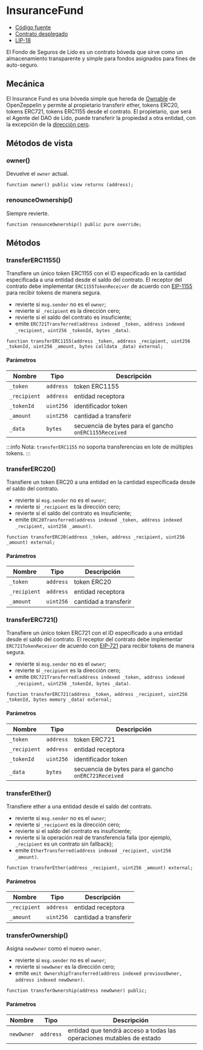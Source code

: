 # InsuranceFund

- [Código fuente](https://github.com/lidofinance/insurance-fund/blob/main/contracts/InsuranceFund.sol)
- [Contrato desplegado](https://etherscan.io/address/0x8B3f33234ABD88493c0Cd28De33D583B70beDe35)
- [LIP-18](https://github.com/lidofinance/lido-improvement-proposals/blob/develop/LIPS/lip-18.md)

El Fondo de Seguros de Lido es un contrato bóveda que sirve como un almacenamiento transparente y simple para fondos asignados para fines de auto-seguro.

## Mecánica

El Insurance Fund es una bóveda simple que hereda de [Ownable](https://github.com/OpenZeppelin/openzeppelin-contracts/blob/v4.7.3/contracts/access/Ownable.sol) de OpenZeppelin y permite al propietario transferir ether, tokens ERC20, tokens ERC721, tokens ERC1155 desde el contrato. El propietario, que será el Agente del DAO de Lido, puede transferir la propiedad a otra entidad, con la excepción de la [dirección cero](https://etherscan.io/address/0x0000000000000000000000000000000000000000).

## Métodos de vista

### owner()

Devuelve el `owner` actual.

```solidity
function owner() public view returns (address);
```

### renounceOwnership()

Siempre revierte.

```solidity
function renounceOwnership() public pure override;
```

## Métodos

### transferERC1155()

Transfiere un único token ERC1155 con el ID especificado en la cantidad especificada a una entidad desde el saldo del contrato. El receptor del contrato debe implementar `ERC1155TokenReceiver` de acuerdo con [EIP-1155](https://eips.ethereum.org/EIPS/eip-1155) para recibir tokens de manera segura.
- revierte si `msg.sender` no es el `owner`;
- revierte si `_recipient` es la dirección cero;
- revierte si el saldo del contrato es insuficiente;
- emite `ERC721Transferred(address indexed _token, address indexed _recipient, uint256 _tokenId, bytes _data)`.

```solidity
function transferERC1155(address _token, address _recipient, uint256 _tokenId, uint256 _amount, bytes calldata _data) external;
```

#### Parámetros

| Nombre       | Tipo      | Descripción         |
| ------------ | --------- | ------------------- |
| `_token`     | `address` | token ERC1155       |
| `_recipient` | `address` | entidad receptora   |
| `_tokenId`   | `uint256` | identificador token |
| `_amount`    | `uint256` | cantidad a transferir |
| `_data`      | `bytes`   | secuencia de bytes para el gancho `onERC1155Received` |

:::info
Nota: `transferERC1155` no soporta transferencias en lote de múltiples tokens.
:::

### transferERC20()

Transfiere un token ERC20 a una entidad en la cantidad especificada desde el saldo del contrato.
- revierte si `msg.sender` no es el `owner`;
- revierte si `_recipient` es la dirección cero;
- revierte si el saldo del contrato es insuficiente;
- emite `ERC20Transferred(address indexed _token, address indexed _recipient, uint256 _amount)`.

```solidity
function transferERC20(address _token, address _recipient, uint256 _amount) external;
```

#### Parámetros

| Nombre       | Tipo      | Descripción         |
| ------------ | --------- | ------------------- |
| `_token`     | `address` | token ERC20         |
| `_recipient` | `address` | entidad receptora   |
| `_amount`    | `uint256` | cantidad a transferir |

### transferERC721()

Transfiere un único token ERC721 con el ID especificado a una entidad desde el saldo del contrato. El receptor del contrato debe implementar `ERC721TokenReceiver` de acuerdo con [EIP-721](https://eips.ethereum.org/EIPS/eip-721) para recibir tokens de manera segura.
- revierte si `msg.sender` no es el `owner`;
- revierte si `_recipient` es la dirección cero;
- emite `ERC721Transferred(address indexed _token, address indexed _recipient, uint256 _tokenId, bytes _data)`.

```solidity
function transferERC721(address _token, address _recipient, uint256 _tokenId, bytes memory _data) external;
```

#### Parámetros

| Nombre       | Tipo      | Descripción         |
| ------------ | --------- | ------------------- |
| `_token`     | `address` | token ERC721        |
| `_recipient` | `address` | entidad receptora   |
| `_tokenId`   | `uint256` | identificador token |
| `_data`      | `bytes`   | secuencia de bytes para el gancho `onERC721Received` |

### transferEther()

Transfiere ether a una entidad desde el saldo del contrato.
- revierte si `msg.sender` no es el `owner`;
- revierte si `_recipient` es la dirección cero;
- revierte si el saldo del contrato es insuficiente;
- revierte si la operación real de transferencia falla (por ejemplo, `_recipient` es un contrato sin fallback);
- emite `EtherTransferred(address indexed _recipient, uint256 _amount)`.

```solidity
function transferEther(address _recipient, uint256 _amount) external;
```

#### Parámetros

| Nombre       | Tipo      | Descripción         |
| ------------ | --------- | ------------------- |
| `_recipient` | `address` | entidad receptora   |
| `_amount`    | `uint256` | cantidad a transferir |

### transferOwnership()

Asigna `newOwner` como el nuevo `owner`.

- revierte si `msg.sender` no es el `owner`;
- revierte si `newOwner` es la dirección cero;
- emite `emit OwnershipTransferred(address indexed previousOwner, address indexed newOwner)`.

```solidity
function transferOwnership(address newOwner) public;
```

#### Parámetros

| Nombre     | Tipo      | Descripción |
| ---------- | --------- | ----------- |
| `newOwner` | `address` | entidad que tendrá acceso a todas las operaciones mutables de estado |

